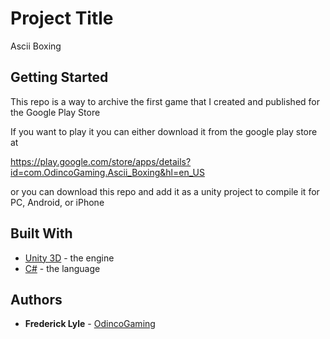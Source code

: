 # Project Title

Ascii Boxing

## Getting Started

This repo is a way to archive the first game that I created and published for the Google Play Store

If you want to play it you can either download it from the google play store at

https://play.google.com/store/apps/details?id=com.OdincoGaming.Ascii_Boxing&hl=en_US

or you can download this repo and add it as a unity project to compile it for PC, Android, or iPhone

## Built With

* [Unity 3D](https://unity.com//) - the engine
* [C#](https://docs.microsoft.com/en-us/dotnet/csharp/) - the language


## Authors

* **Frederick Lyle** - [OdincoGaming](https://github.com/OdincoGaming)

